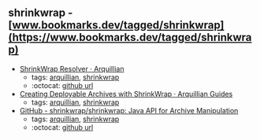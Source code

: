 shrinkwrap - [www.bookmarks.dev/tagged/shrinkwrap](https://www.bookmarks.dev/tagged/shrinkwrap)
---
* [ShrinkWrap Resolver · Arquillian](http://arquillian.org/modules/resolver-shrinkwrap/)
    * tags: [arquillian](../tagged/arquillian.md), [shrinkwrap](../tagged/shrinkwrap.md)
    * :octocat: [github url](https://github.com/shrinkwrap/resolver)
* [Creating Deployable Archives with ShrinkWrap · Arquillian Guides](http://arquillian.org/guides/shrinkwrap_introduction/)
    * tags: [arquillian](../tagged/arquillian.md), [shrinkwrap](../tagged/shrinkwrap.md)
* [GitHub - shrinkwrap/shrinkwrap: Java API for Archive Manipulation](https://github.com/shrinkwrap/shrinkwrap)
    * tags: [arquillian](../tagged/arquillian.md), [shrinkwrap](../tagged/shrinkwrap.md)
    * :octocat: [github url](https://github.com/shrinkwrap/shrinkwrap)
